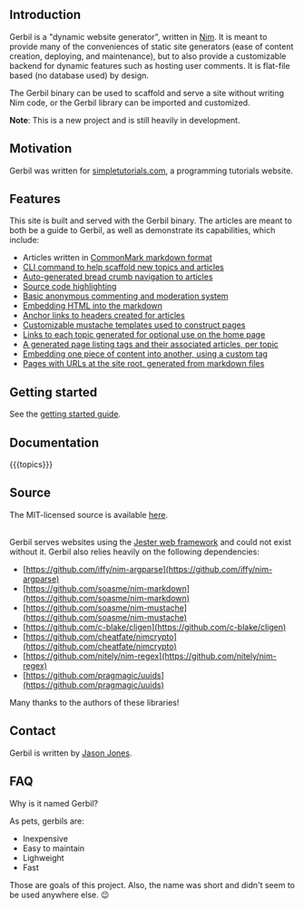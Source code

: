 ## Introduction

Gerbil is a "dynamic website generator", written in
[Nim](https://nim-lang.org/). It is meant to provide many of the
conveniences of static site generators (ease of content creation, deploying, and
maintenance), but to also provide a customizable backend for dynamic features
such as hosting user comments. It is flat-file based (no database used) by
design.

The Gerbil binary can be used to scaffold and serve a site without writing Nim
code, or the Gerbil library can be imported and customized.

**Note**: This is a new project and is still heavily in development.

## Motivation

Gerbil was written for
[simpletutorials.com](https://simpletutorials.com), a programming
tutorials website.

## Features

This site is built and served with the Gerbil binary. The articles are meant
to both be a guide to Gerbil, as well as demonstrate its capabilities, which
include:

- Articles written in [CommonMark markdown format](https://commonmark.org/)
- [CLI command to help scaffold new topics and articles](/c/tutorials/s9u5ai51/how-to-add-an-article)
- [Auto-generated bread crumb navigation to articles](/c/tutorials/x2ozb8eo/bread-crumb-navigation)
- [Source code highlighting](/c/tutorials/16m8cbsl/syntax-highlighting-for-code)
- [Basic anonymous commenting and moderation system](/c/tutorials/uujjkdd9/comment-and-moderation-system)
- [Embedding HTML into the markdown](/c/tutorials/pgpbssmk/writing-articles-in-commonmark-and-html)
- [Anchor links to headers created for articles](/c/tutorials/3p581if8/anchor-links-for-each-article-header)
- [Customizable mustache templates used to construct pages](/c/tutorials/4zziocpv/customizable-mustache-templates-for-pages)
- [Links to each topic generated for optional use on the home page](/c/tutorials/21owtxh3/generated-topic-links-for-use-in-the-home-page-template)
- [A generated page listing tags and their associated articles, per topic](/c/tutorials/hto4cwju/tags-for-articles)
- [Embedding one piece of content into another, using a custom tag](/c/tutorials/9o1l3zkz/embedding-one-piece-of-content-into-another)
- [Pages with URLs at the site root, generated from markdown files](/sample-root-page)

## Getting started

See the
[getting started guide](/c/tutorials/nbxtspuk/getting-started).

## Documentation

{{{topics}}}

## Source

The MIT-licensed source is available
[here](https://github.com/jasonprogrammer/gerbil).<br><br>

Gerbil serves websites using the
[Jester web framework](https://github.com/dom96/jester) and could
not exist without it. Gerbil also relies heavily on the following dependencies:

- [https://github.com/iffy/nim-argparse](https://github.com/iffy/nim-argparse)
- [https://github.com/soasme/nim-markdown](https://github.com/soasme/nim-markdown)
- [https://github.com/soasme/nim-mustache](https://github.com/soasme/nim-mustache)
- [https://github.com/c-blake/cligen](https://github.com/c-blake/cligen)
- [https://github.com/cheatfate/nimcrypto](https://github.com/cheatfate/nimcrypto)
- [https://github.com/nitely/nim-regex](https://github.com/nitely/nim-regex)
- [https://github.com/pragmagic/uuids](https://github.com/pragmagic/uuids)

Many thanks to the authors of these libraries!

## Contact

Gerbil is written by [Jason Jones](https://twitter.com/jasonprogrammer).

## FAQ

Why is it named Gerbil?

As pets, gerbils are:

- Inexpensive
- Easy to maintain
- Lighweight
- Fast

Those are goals of this project. Also, the name was short and didn't seem to be
used anywhere else. 😉
